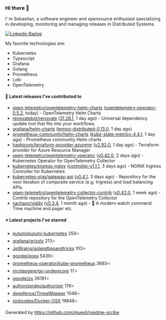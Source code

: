 ### Hi there 👋

I’ m Sebastian, a software engineer and opensource enthusiast specializing in developing, monitoring and managing releases in Distributed Systems.

[![Linkedin Badge](https://img.shields.io/badge/-LinkedIn-blue?style=flat&logo=Linkedin&logoColor=white&link=https://www.linkedin.com/in/sebastian-poxhofer/)](https://www.linkedin.com/in/sebastian-poxhofer/)

My favorite technologies are:
 - Kubernetes
 - Typescript
 - Grafana
 - Golang
 - Prometheus
 - Loki
 - OpenTelemetry




#### 🚀 Latest releases I've contributed to

- [open-telemetry/opentelemetry-helm-charts](https://github.com/open-telemetry/opentelemetry-helm-charts) ([opentelemetry-operator-0.5.2](https://github.com/open-telemetry/opentelemetry-helm-charts/releases/tag/opentelemetry-operator-0.5.2), today) - OpenTelemetry Helm Charts
- [renovatebot/renovate](https://github.com/renovatebot/renovate) ([31.26.1](https://github.com/renovatebot/renovate/releases/tag/31.26.1), 1 day ago) - Universal dependency update tool that fits into your workflows.
- [grafana/helm-charts](https://github.com/grafana/helm-charts) ([tempo-distributed-0.13.0](https://github.com/grafana/helm-charts/releases/tag/tempo-distributed-0.13.0), 1 day ago)
- [prometheus-community/helm-charts](https://github.com/prometheus-community/helm-charts) ([kube-state-metrics-4.4.1](https://github.com/prometheus-community/helm-charts/releases/tag/kube-state-metrics-4.4.1), 1 day ago) - Prometheus community Helm charts
- [hashicorp/terraform-provider-azurerm](https://github.com/hashicorp/terraform-provider-azurerm) ([v2.92.0](https://github.com/hashicorp/terraform-provider-azurerm/releases/tag/v2.92.0), 1 day ago) - Terraform provider for Azure Resource Manager
- [open-telemetry/opentelemetry-operator](https://github.com/open-telemetry/opentelemetry-operator) ([v0.42.0](https://github.com/open-telemetry/opentelemetry-operator/releases/tag/v0.42.0), 2 days ago) - Kubernetes Operator for OpenTelemetry Collector
- [kubernetes/ingress-nginx](https://github.com/kubernetes/ingress-nginx) ([controller-v1.1.1](https://github.com/kubernetes/ingress-nginx/releases/tag/controller-v1.1.1), 3 days ago) - NGINX Ingress Controller for Kubernetes
- [kubernetes-sigs/gateway-api](https://github.com/kubernetes-sigs/gateway-api) ([v0.4.1](https://github.com/kubernetes-sigs/gateway-api/releases/tag/v0.4.1), 3 days ago) - Repository for the next iteration of composite service (e.g. Ingress) and load balancing APIs.
- [open-telemetry/opentelemetry-collector-contrib](https://github.com/open-telemetry/opentelemetry-collector-contrib) ([v0.42.0](https://github.com/open-telemetry/opentelemetry-collector-contrib/releases/tag/v0.42.0), 1 week ago) - Contrib repository for the OpenTelemetry Collector
- [sachaos/viddy](https://github.com/sachaos/viddy) ([v0.3.4](https://github.com/sachaos/viddy/releases/tag/v0.3.4), 1 month ago) - 👀 A modern watch command. Time machine and pager etc.

#### ⭐ Latest projects I've starred

- [pulumi/pulumi-kubernetes](https://github.com/pulumi/pulumi-kubernetes}) 259⭐
- [grafana/grizzly](https://github.com/grafana/grizzly}) 213⭐
- [JetBrains/golandtipsandtricks](https://github.com/JetBrains/golandtipsandtricks}) 103⭐
- [google/gops](https://github.com/google/gops}) 5439⭐
- [prometheus-operator/kube-prometheus](https://github.com/prometheus-operator/kube-prometheus}) 3693⭐
- [nicolasgere/go-underscore](https://github.com/nicolasgere/go-underscore}) 17⭐
- [google/zx](https://github.com/google/zx}) 26191⭐
- [authorizerdev/authorizer](https://github.com/authorizerdev/authorizer}) 176⭐
- [deepfence/ThreatMapper](https://github.com/deepfence/ThreatMapper}) 1048⭐
- [sickcodes/Docker-OSX](https://github.com/sickcodes/Docker-OSX}) 19848⭐



Generated by https://github.com/muesli/readme-scribe
